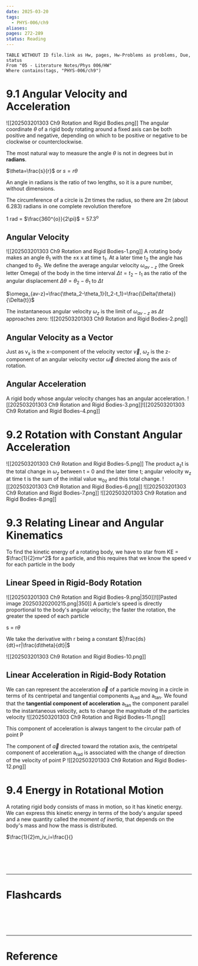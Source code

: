 ```yaml
---
date: 2025-03-20
tags:
  - PHYS-006/ch9
aliases: 
pages: 272-289
status: Reading
---
```

```dataview
TABLE WITHOUT ID file.link as Hw, pages, Hw-Problems as problems, Due, status
From "05 - Literature Notes/Phys 006/HW"
Where contains(tags, "PHYS-006/ch9")
```
# 9.1 Angular Velocity and Acceleration
![[202503201303 Ch9 Rotation and Rigid Bodies.png]]
The angular coordinate $\theta$ of a rigid body rotating around a fixed axis can be both positive and negative, depending on which to be positive or negative to be clockwise or counterclockwise.

The most natural way to measure the angle $\theta$ is not in degrees but in **radians**.

$\theta=\frac{s}{r}$ or $s=r\theta$

An angle in radians is the ratio of two lengths, so it is a pure number, without dimensions.

The circumference of a circle is 2$\pi$ times the radius, so there are 2$\pi$ (about 6.283) radians in one complete revolution therefore

1 rad = $\frac{360^{o}}{2\pi}$ = 57.3<sup>o</sup> 

## Angular Velocity
![[202503201303 Ch9 Rotation and Rigid Bodies-1.png]]
A rotating body makes an angle $\theta_1$ with the $\pm$x x at time t<sub>1</sub>. At a later time t<sub>2</sub> the angle has changed to $\theta_2$. We define the average angular velocity $\omega_{av-z}$ (the Greek letter Omega) of the body in the time interval $\Delta{t}=t_2-t_1$ as the ratio of the angular displacement $\Delta{\theta}=\theta_2-\theta_1$ to $\Delta{t}$

$\omega_{av-z}=\frac{\theta_2-\theta_1}{t_2-t_1}=\frac{\Delta{\theta}}{\Delta{t}}$

The instantaneous angular velocity $\omega_z$ is the limit of $\omega_{av-z}$ as $\Delta{t}$ approaches zero:
![[202503201303 Ch9 Rotation and Rigid Bodies-2.png]]

## Angular Velocity as a Vector
Just as v<sub>x</sub> is  the x-component of the velocity vector $\overrightarrow{v}$, $\omega_z$ is the z-component of an angular velocity vector $\overrightarrow{\omega}$ directed along the axis of rotation.

## Angular Acceleration
A rigid body whose angular velocity changes has an angular acceleration.
![[202503201303 Ch9 Rotation and Rigid Bodies-3.png]]![[202503201303 Ch9 Rotation and Rigid Bodies-4.png]]

# 9.2 Rotation with Constant Angular Acceleration
![[202503201303 Ch9 Rotation and Rigid Bodies-5.png]]
The product a<sub>z</sub>t is the total change in $\omega_z$ between t = 0 and the later time t; angular velocity w<sub>z</sub> at time t is the sum of the initial value w<sub>0z</sub> and this total change.
![[202503201303 Ch9 Rotation and Rigid Bodies-6.png]]
![[202503201303 Ch9 Rotation and Rigid Bodies-7.png]]
![[202503201303 Ch9 Rotation and Rigid Bodies-8.png]]

# 9.3 Relating Linear and Angular Kinematics
To find the kinetic energy of a rotating body, we have to star from   KE = $\frac{1}{2}mv^2$ for a particle, and this requires that we know the speed v for each particle in the body

## Linear Speed in Rigid-Body Rotation
![[202503201303 Ch9 Rotation and Rigid Bodies-9.png|350]]![[Pasted image 20250320200215.png|350]]
A particle's speed is directly proportional to the body's angular velocity; the faster the rotation, the greater the speed of each particle

s = r$\theta$ 

We take the derivative with r being a constant
$|\frac{ds}{dt}=r|\frac{d\theta}{dt}|$

![[202503201303 Ch9 Rotation and Rigid Bodies-10.png]]

## Linear Acceleration in Rigid-Body Rotation
We can can represent the acceleration $\overrightarrow{a}$ of a particle moving in a circle in terms of its centripetal and tangential components a<sub>rad</sub> and a<sub>tan</sub>. We found that the **tangential component of acceleration** a<sub>tan</sub> the component parallel to the instantaneous velocity, acts to change the magnitude of the particles velocity
![[202503201303 Ch9 Rotation and Rigid Bodies-11.png]]

This component of acceleration is always tangent to the circular path of point P

The component of $\overrightarrow{a}$ directed toward the rotation axis, the centripetal component of acceleration a<sub>rad</sub> is associated with the change of direction of the velocity of point P
![[202503201303 Ch9 Rotation and Rigid Bodies-12.png]]

# 9.4 Energy in Rotational Motion
A rotating rigid body consists of mass in motion, so it has kinetic energy. We can express this kinetic energy in terms of the body's angular speed and a new quantity called the *moment of inertia*, that depends on the body's mass and how the mass is distributed.

$\\frac{1}{2}m_iv_i=\frac{}{}

# ‌
---
# Flashcards


# ‌
---
# Reference
